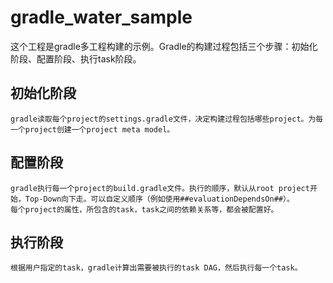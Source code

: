 # gradle_water_sample
这个工程是gradle多工程构建的示例。Gradle的构建过程包括三个步骤：初始化阶段、配置阶段、执行task阶段。
## 初始化阶段
    gradle读取每个project的settings.gradle文件，决定构建过程包括哪些project。为每一个project创建一个project meta model。
## 配置阶段
    gradle执行每一个project的build.gradle文件。执行的顺序，默认从root project开始，Top-Down向下走。可以自定义顺序（例如使用##evaluationDependsOn##）。
    每个project的属性，所包含的task，task之间的依赖关系等，都会被配置好。
## 执行阶段
    根据用户指定的task，gradle计算出需要被执行的task DAG，然后执行每一个task。
